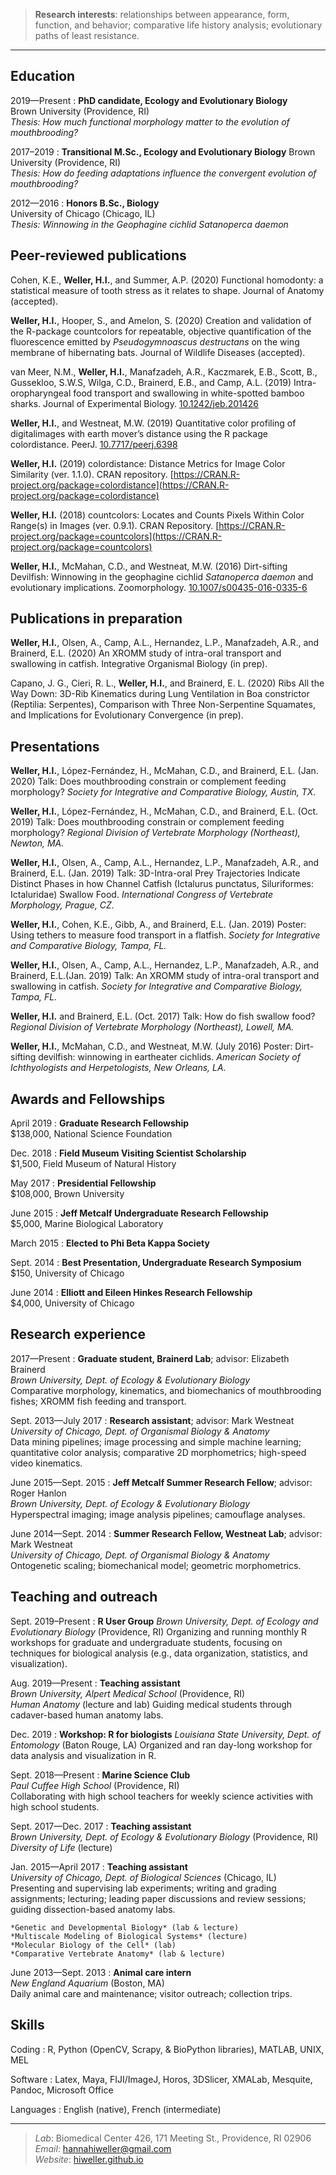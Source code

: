 
> **Research interests**: relationships between appearance,
> form, function, and behavior; comparative life history
> analysis; evolutionary paths of least resistance.

----

Education
---------

2019—Present
:   **PhD candidate, Ecology and Evolutionary Biology**  
  Brown University (Providence, RI)    
    *Thesis: How much functional morphology matter to the evolution of mouthbrooding?*

2017–2019
:   **Transitional M.Sc., Ecology and Evolutionary Biology**
  Brown University (Providence, RI)    
    *Thesis: How do feeding adaptations influence the convergent evolution of mouthbrooding?*

2012—2016
:   **Honors B.Sc., Biology**  
  University of Chicago (Chicago, IL)    
    *Thesis: Winnowing in the Geophagine cichlid Satanoperca daemon*

Peer-reviewed publications
--------------------------
Cohen, K.E., **Weller, H.I.**, and Summer, A.P. (2020) Functional homodonty: a statistical measure of tooth stress as it relates to shape. Journal of Anatomy (accepted).

**Weller, H.I.**, Hooper, S., and Amelon, S. (2020) Creation and validation of the R-package countcolors for repeatable, objective quantification of the fluorescence emitted by *Pseudogymnoascus destructans* on the wing membrane of hibernating bats. Journal of Wildlife Diseases (accepted).

van Meer, N.M., **Weller, H.I.**, Manafzadeh, A.R., Kaczmarek, E.B., Scott, B., Gussekloo, S.W.S, Wilga, C.D., Brainerd, E.B., and Camp, A.L. (2019) Intra-oropharyngeal food transport and swallowing in white-spotted bamboo sharks. Journal of Experimental Biology. [10.1242/jeb.201426](10.1242/jeb.201426)

**Weller, H.I.**, and Westneat, M.W. (2019) Quantitative color profiling of digitalimages with earth mover’s distance using the R package colordistance. PeerJ. [10.7717/peerj.6398](10.7717/peerj.6398)

**Weller, H.I.** (2019) colordistance: Distance Metrics for Image Color Similarity (ver. 1.1.0). CRAN repository. [https://CRAN.R-project.org/package=colordistance](https://CRAN.R-project.org/package=colordistance)

**Weller, H.I.** (2018) countcolors: Locates and Counts Pixels Within Color Range(s) in Images (ver. 0.9.1). CRAN Repository. [https://CRAN.R-project.org/package=countcolors](https://CRAN.R-project.org/package=countcolors)

**Weller, H.I.**, McMahan, C.D., and Westneat, M.W. (2016) Dirt-sifting Devilfish: Winnowing in the geophagine cichlid *Satanoperca daemon* and evolutionary implications. Zoomorphology. [10.1007/s00435-016-0335-6](10.1007/s00435-016-0335-6)

Publications in preparation
---------------------------
**Weller, H.I.**, Olsen, A., Camp, A.L., Hernandez, L.P., Manafzadeh, A.R., and Brainerd, E.L. (2020) An XROMM study of intra-oral transport and swallowing in catfish. Integrative Organismal Biology (in prep).

Capano, J. G., Cieri, R. L., **Weller, H.I.**, and Brainerd, E. L. (2020) Ribs All the Way Down: 3D-Rib Kinematics during Lung Ventilation in Boa constrictor (Reptilia: Serpentes), Comparison with Three Non-Serpentine Squamates, and Implications for Evolutionary Convergence (in prep).

Presentations
-------------
**Weller, H.I.**, López-Fernández, H., McMahan, C.D., and Brainerd, E.L. (Jan. 2020) Talk: Does mouthbrooding constrain or complement feeding morphology? *Society for Integrative and Comparative Biology, Austin, TX.*

**Weller, H.I.**, López-Fernández, H., McMahan, C.D., and Brainerd, E.L. (Oct. 2019) Talk: Does mouthbrooding constrain or complement feeding morphology? *Regional Division of Vertebrate Morphology (Northeast), Newton, MA.*

**Weller, H.I.**, Olsen, A., Camp, A.L., Hernandez, L.P., Manafzadeh, A.R., and Brainerd, E.L. (Jan. 2019) Talk: 3D-Intra-oral Prey Trajectories Indicate Distinct Phases in how Channel Catfish (Ictalurus punctatus, Siluriformes: Ictaluridae) Swallow Food. *International Congress of Vertebrate Morphology, Prague, CZ.*

**Weller, H.I.**, Cohen, K.E., Gibb, A., and Brainerd, E.L. (Jan. 2019) Poster: Using tethers to
measure food transport in a flatfish. *Society for Integrative and Comparative Biology, Tampa, FL.*

**Weller, H.I.**, Olsen, A., Camp, A.L., Hernandez, L.P., Manafzadeh, A.R., and Brainerd, E.L.(Jan. 2019) Talk: An XROMM study of intra-oral transport and swallowing in catfish. *Society for Integrative and Comparative Biology, Tampa, FL.*

**Weller, H.I.** and Brainerd, E.L. (Oct. 2017) Talk: How do fish swallow food? *Regional Division
of Vertebrate Morphology (Northeast), Lowell, MA.*

**Weller, H.I.**, McMahan, C.D., and Westneat, M.W. (July 2016) Poster: Dirt-sifting devilfish:
winnowing in eartheater cichlids. *American Society of Ichthyologists and Herpetologists, New
Orleans, LA.*

Awards and Fellowships
----------------------
April 2019
: **Graduate Research Fellowship**  
    $138,000, National Science Foundation

Dec. 2018
: **Field Museum Visiting Scientist Scholarship**  
    $1,500, Field Museum of Natural History

May 2017
: **Presidential Fellowship**  
    $108,000, Brown University

June 2015
: **Jeff Metcalf Undergraduate Research Fellowship**  
    $5,000, Marine Biological Laboratory

March 2015
: **Elected to Phi Beta Kappa Society**

Sept. 2014
: **Best Presentation, Undergraduate Research Symposium**  
    $150, University of Chicago

June 2014
: **Elliott and Eileen Hinkes Research Fellowship**  
    $4,000, University of Chicago

Research experience
-------------------
2017—Present
:   **Graduate student, Brainerd Lab**; advisor: Elizabeth Brainerd  
  *Brown University, Dept. of Ecology & Evolutionary Biology*  
  Comparative morphology, kinematics, and biomechanics of mouthbrooding fishes; XROMM fish feeding and transport.

Sept. 2013—July 2017
:   **Research assistant**; advisor: Mark Westneat  
  *University of Chicago, Dept. of Organismal Biology & Anatomy*  
  Data mining pipelines; image processing and simple machine learning; quantitative color analysis; comparative 2D morphometrics; high-speed video kinematics.

June 2015—Sept. 2015
:   **Jeff Metcalf Summer Research Fellow**; advisor: Roger Hanlon  
  *Brown University, Dept. of Ecology & Evolutionary Biology*  
  Hyperspectral imaging; image analysis pipelines; camouflage analyses.


June 2014—Sept. 2014
:   **Summer Research Fellow, Westneat Lab**; advisor: Mark Westneat  
  *University of Chicago, Dept. of Organismal Biology & Anatomy*  
  Ontogenetic scaling; biomechanical model; geometric morphometrics.


Teaching and outreach
---------------------
Sept. 2019–Present
:   **R User Group**
  *Brown University, Dept. of Ecology and Evolutionary Biology* (Providence, RI)
  Organizing and running monthly R workshops for graduate and undergraduate students, focusing on techniques for biological analysis (e.g., data organization, statistics, and visualization).

Aug. 2019—Present
:   **Teaching assistant**  
  *Brown University, Alpert Medical School*
  (Providence, RI)  
  *Human Anatomy* (lecture and lab)
  Guiding medical students through cadaver-based human anatomy labs.

Dec. 2019
:   **Workshop: R for biologists**
  *Louisiana State University, Dept. of Entomology* (Baton Rouge, LA)
  Organized and ran day-long workshop for data analysis and visualization in R.

Sept. 2018—Present
:   **Marine Science Club**  
  *Paul Cuffee High School* (Providence, RI)  
  Collaborating with high school teachers for weekly science activities with high school students.

Sept. 2017—Dec. 2017
:   **Teaching assistant**  
  *Brown University, Dept. of Ecology & Evolutionary Biology* (Providence, RI)  
  *Diversity of Life* (lecture)

Jan. 2015—April 2017
:   **Teaching assistant**  
  *University of Chicago, Dept. of Biological Sciences* (Chicago, IL)  
  Presenting and supervising lab experiments; writing and grading assignments; lecturing; leading paper discussions and review sessions; guiding dissection-based anatomy labs.  

    *Genetic and Developmental Biology* (lab & lecture)  
    *Multiscale Modeling of Biological Systems* (lecture)  
    *Molecular Biology of the Cell* (lab)  
    *Comparative Vertebrate Anatomy* (lab & lecture)

  June 2013—Sept. 2013
  :   **Animal care intern**  
    *New England Aquarium* (Boston, MA)  
    Daily animal care and maintenance; visitor outreach; collection trips.


Skills
------
Coding
:   R, Python (OpenCV, Scrapy, & BioPython libraries), MATLAB, UNIX, MEL

Software
:   Latex, Maya, FIJI/ImageJ, Horos, 3DSlicer, XMALab, Mesquite, Pandoc, Microsoft Office

Languages
:   English (native), French (intermediate)

----

>*Lab*: Biomedical Center 426, 171 Meeting St.,  Providence, RI 02906  
>*Email*: <hannahiweller@gmail.com>  
>*Website*: [hiweller.github.io](hiweller.github.io)
